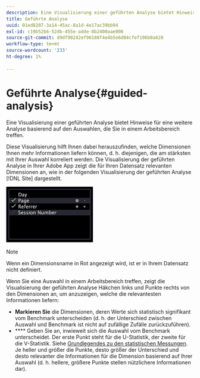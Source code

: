 ```yaml
---
description: Eine Visualisierung einer geführten Analyse bietet Hinweise für eine weitere Analyse basierend auf den Auswahlen, die Sie in einem Arbeitsbereich treffen.
title: Geführte Analyse
uuid: 01ed8207-3a14-45ac-8a1d-4e17ac39bb94
exl-id: c19b52b6-52db-455e-adde-8b2400aae006
source-git-commit: d9df90242ef96188f4e4b5e6d04cfef196b0a628
workflow-type: tm+mt
source-wordcount: '233'
ht-degree: 1%

---
```


# Geführte Analyse{#guided-analysis}

Eine Visualisierung einer geführten Analyse bietet Hinweise für eine weitere Analyse basierend auf den Auswahlen, die Sie in einem Arbeitsbereich treffen.

Diese Visualisierung hilft Ihnen dabei herauszufinden, welche Dimensionen Ihnen mehr Informationen liefern können, d. h. diejenigen, die am stärksten mit Ihrer Auswahl korreliert werden. Die Visualisierung der geführten Analyse in Ihrer Adobe App zeigt die für Ihren Datensatz relevanten Dimensionen an, wie in der folgenden Visualisierung der geführten Analyse [!DNL Site] dargestellt.

![](assets/vis_GuidedAnalysis.png)

>[!NOTE]
>
>Wenn ein Dimensionsname in Rot angezeigt wird, ist er in Ihrem Datensatz nicht definiert.

Wenn Sie eine Auswahl in einem Arbeitsbereich treffen, zeigt die Visualisierung der geführten Analyse Häkchen links und Punkte rechts von den Dimensionen an, um anzuzeigen, welche die relevantesten Informationen liefern:

* **Markieren Sie** die Dimensionen, deren Werte sich statistisch signifikant vom Benchmark unterscheiden (d. h. der Unterschied zwischen Auswahl und Benchmark ist nicht auf zufällige Zufälle zurückzuführen).
* **** Geben Sie an, inwieweit sich die Auswahl vom Benchmark unterscheidet. Der erste Punkt steht für die U-Statistik, der zweite für die V-Statistik. Siehe [Grundlegendes zu den statistischen Messungen](../../../../home/c-get-started/c-analysis-vis/c-guided-analysis/c-stat-measures.md#concept-ba2c7f417f384dc0a3438fcb6e268708). Je heller und größer die Punkte, desto größer der Unterschied und desto relevanter die Informationen für die Dimension basierend auf Ihrer Auswahl (d. h. hellere, größere Punkte stellen nützlichere Informationen dar).
